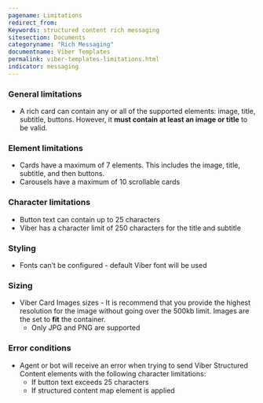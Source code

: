 ```yaml
---
pagename: Limitations
redirect_from:
Keywords: structured content rich messaging
sitesection: Documents
categoryname: "Rich Messaging"
documentname: Viber Templates
permalink: viber-templates-limitations.html
indicator: messaging
---
```


### General limitations

* A rich card can contain any or all of the supported elements: image, title, subtitle, buttons. However, it **must contain at least an image or title** to be valid.

### Element limitations

* Cards have a maximum of 7 elements. This includes the image, title, subtitle, and then buttons. 
* Carousels have a maximum of 10 scrollable cards

### Character limitations

* Button text can contain up to 25 characters
* Viber has a character limit of 250 characters for the title and subtitle

### Styling

* Fonts can’t be configured - default Viber font will be used

### Sizing

* Viber Card Images sizes - It is recommend that you provide the highest resolution for the image without going over the 500kb limit. Images are the set to **fit** the container.
    * Only JPG and PNG are supported

### Error conditions

* Agent or bot will receive an error when trying to send Viber Structured Content elements with the following character limitations:
    * If button text exceeds 25 characters
    * If structured content map element is applied
